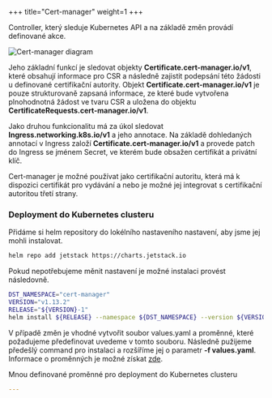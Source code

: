 +++
title="Cert-manager"
weight=1
+++

Controller, který sleduje Kubernetes API a na základě změn provádí definované akce.

![Cert-manager diagram](../../../images/acme-for-kubernetes/cert-manager-diagram.svg "Cert-manager diagram")

Jeho základní funkcí je sledovat objekty __Certificate.cert-manager.io/v1__, které obsahují informace pro CSR a následně zajistit podepsání této žádosti u definované certifikační autority. Objekt __Certificate.cert-manager.io/v1__ je pouze strukturovaně zapsaná informace, ze které bude vytvořena plnohodnotná žádost ve tvaru CSR a uložena do objektu __CertificateRequests.cert-manager.io/v1__.

Jako druhou funkcionalitu má za úkol sledovat __Ingress.networking.k8s.io/v1__ a jeho annotace. Na základě dohledaných annotací v Ingress založí __Certificate.cert-manager.io/v1__ a provede patch do Ingress se jménem Secret, ve kterém bude obsažen certifikát a privátní klíč.

Cert-manager je možné používat jako certifikační autoritu, která má k dispozici certifikát pro vydávání a nebo je možné jej integrovat s certifikační autoritou třetí strany.

### Deployment do Kubernetes clusteru

Přidáme si helm repository do lokélního nastaveního nastavení, aby jsme jej mohli instalovat.
```sh
helm repo add jetstack https://charts.jetstack.io
```

Pokud nepotřebujeme měnit nastavení je možné instalaci provést následovně.
```sh
DST_NAMESPACE="cert-manager"
VERSION="v1.13.2"
RELEASE="${VERSION}-1"
helm install ${RELEASE} --namespace ${DST_NAMESPACE} --version ${VERSION} jetstack/cert-manager
```

V případě změn je vhodné vytvořit soubor values.yaml a proměnné, které požadujeme předefinovat uvedeme v tomto souboru.
Následně pužijeme předešlý command pro instalaci a rozšíříme jej o parametr __-f values.yaml__.
Informace o proměnných je možné získat [zde](https://artifacthub.io/packages/helm/cert-manager/cert-manager#configuration).

Mnou definované proměnné pro deployment do Kubernetes clusteru
```yaml
---

```